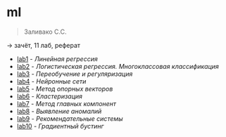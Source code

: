 # ml

> Заливако С.С.

-> зачёт, 11 лаб, реферат

- [lab1](/ml/lab1) - _Линейная регрессия_
- [lab2](/ml/lab2) - _Логистическая регрессия. Многоклассовая классификация_
- [lab3](/ml/lab3) - _Переобучение и регуляризация_
- [lab4](/ml/lab4) - _Нейронные сети_
- [lab5](/ml/lab5) - _Метод опорных векторов_
- [lab6](/ml/lab6) - _Кластеризация_
- [lab7](/ml/lab7) - _Метод главных компонент_
- [lab8](/ml/lab8) - _Выявление аномалий_
- [lab9](/ml/lab9) - _Рекомендательные системы_
- [lab10](/ml/lab10) - _Градиентный бустинг_
